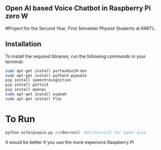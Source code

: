 ## Open AI based Voice Chatbot in Raspberry Pi zero W
#Project for the Second Year, First Semester Physiot Students at KMITL.
## Installation

To install the required libraries, run the following commands in your terminal:

```bash
sudo apt-get install portaudio19-dev
sudo apt-get install python3-pyaudio
pip install speechrecognition
pip install pyttsx3
pip install openai
sudo apt-get install espeak
sudo apt-get install Flac
``````

# To Run

```bash
python aiforpiepie.py 2>/dev/null  #2>/dev/null for ignor alsa 
``````
It would be better if you use the more expensive Raspberry Pi
